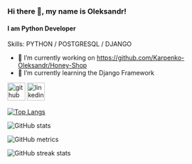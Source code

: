 ### Hi there 👋, my name is Oleksandr!
#### I am Python Developer

Skills: PYTHON / POSTGRESQL / DJANGO

- 🔭 I’m currently working on https://github.com/Karpenko-Oleksandr/Honey-Shop 
- 🌱 I’m currently learning the Django Framework 


[<img src='https://cdn.jsdelivr.net/npm/simple-icons@3.0.1/icons/github.svg' alt='github' height='40'>](https://github.com/Karpenko-Oleksandr)  [<img src='https://cdn.jsdelivr.net/npm/simple-icons@3.0.1/icons/linkedin.svg' alt='linkedin' height='40'>](https://www.linkedin.com/in/oleksandr-karpenko-ba6b44293/)  

[![Top Langs](https://github-readme-stats.vercel.app/api/top-langs/?username=Karpenko-Oleksandr)](https://github.com/anuraghazra/github-readme-stats)

![GitHub stats](https://github-readme-stats.vercel.app/api?username=Karpenko-Oleksandr&show_icons=true)  

![GitHub metrics](https://metrics.lecoq.io/Karpenko-Oleksandr)  

![GitHub streak stats](https://streak-stats.demolab.com/?user=Karpenko-Oleksandr)  

